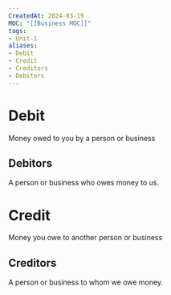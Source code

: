 ```yaml
---
CreatedAt: 2024-03-19
MOC: "[[Business MOC]]"
tags:
- Unit-1
aliases:
- Debit
- Credit
- Creditors
- Debitors
---
```

# Debit
Money owed to you by a person or business
## Debitors
A person or business who owes money to us.

# Credit
Money you owe to another person or business
## Creditors
A person or business to whom we owe money.
